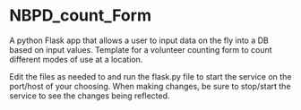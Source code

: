 # NBPD_count_Form
A python Flask app that allows a user to input data on the fly into a DB based on input values. Template for a volunteer counting form to count different modes of use at a location.

Edit the files as needed to and run the flask.py file to start the service on the port/host of your choosing. When making changes, be sure to stop/start the service to see the changes being reflected.
